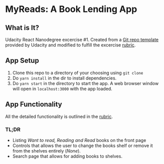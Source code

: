 # MyReads: A Book Lending App

## What is It?

Udacity React Nanodegree excercise #1. Created from a [Git repo template](https://github.com/udacity/reactnd-project-myreads-starter) provided by Udacity and modified to fulfill the excercise [rubric](https://review.udacity.com/#!/rubrics/918/view).


## App Setup

1. Clone this repo to a directory of your choosing using  `git clone`
2. Do  `yarn install` in the dir to install dependencies.
3. Do  `yarn start` in the directory to start the app. A web browser window will open in `localhost:3000` with the app loaded.

## App Functionality

All the detailed functionality is outlined in the [rubric](https://review.udacity.com/#!/rubrics/918/view). 

### TL;DR

* Listing _Want to read, Reading and Read_ books on the front page
* Controls that allows the user to change the books shelf or remove it from the shelves entirely (_None_). 
* Search page that allows for adding books to shelves.